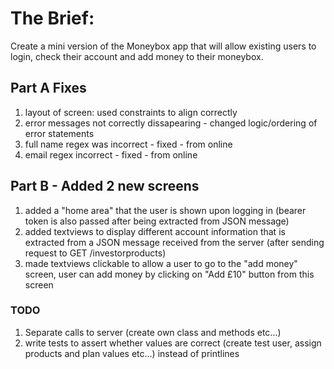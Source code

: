 # The Brief:

Create a mini version of the Moneybox app that will allow existing users to login, check their account and add money to their moneybox.

## Part A Fixes
1. layout of screen: used constraints to align correctly
2. error messages not correctly dissapearing - changed logic/ordering of error statements
3. full name regex was incorrect - fixed - from online
4. email regex incorrect - fixed - from online

## Part B - Added 2 new screens
1. added a "home area" that the user is shown upon logging in (bearer token is also passed after being extracted from JSON message)
2. added textviews to display different account information that is extracted from a JSON message received from the server (after sending request to GET /investorproducts)
3. made textviews clickable to allow a user to go to the "add money" screen, user can add money by clicking on "Add £10" button from this screen

### TODO
1. Separate calls to server (create own class and methods etc...)
2. write tests to assert whether values are correct (create test user, assign products and plan values etc...) instead of printlines